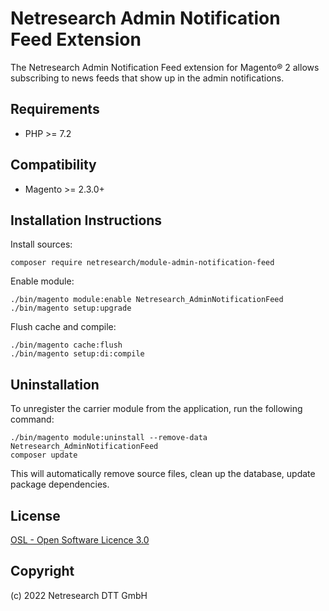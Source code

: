 Netresearch Admin Notification Feed Extension
=============================================

The Netresearch Admin Notification Feed extension for Magento® 2 allows
subscribing to news feeds that show up in the admin notifications.

Requirements
------------
* PHP >= 7.2

Compatibility
-------------
* Magento >= 2.3.0+

Installation Instructions
-------------------------

Install sources:

    composer require netresearch/module-admin-notification-feed

Enable module:

    ./bin/magento module:enable Netresearch_AdminNotificationFeed
    ./bin/magento setup:upgrade

Flush cache and compile:

    ./bin/magento cache:flush
    ./bin/magento setup:di:compile

Uninstallation
--------------

To unregister the carrier module from the application, run the following command:

    ./bin/magento module:uninstall --remove-data Netresearch_AdminNotificationFeed
    composer update

This will automatically remove source files, clean up the database, update package dependencies.

License
-------
[OSL - Open Software Licence 3.0](http://opensource.org/licenses/osl-3.0.php)

Copyright
---------
(c) 2022 Netresearch DTT GmbH
